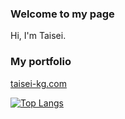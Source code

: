 ### Welcome to my page

Hi, I'm Taisei.

### My portfolio
[taisei-kg.com](https://taisei-kg.com/)

[![Top Langs](https://github-readme-stats.vercel.app/api/top-langs/?username=taisei25864)](https://github.com/anuraghazra/github-readme-stats)


<!--
**taisei25864/taisei25864** is a ✨ _special_ ✨ repository because its `README.md` (this file) appears on your GitHub profile.

Here are some ideas to get you started:

- 🔭 I’m currently working on ...
- 🌱 I’m currently learning ...
- 👯 I’m looking to collaborate on ...
- 🤔 I’m looking for help with ...
- 💬 Ask me about ...
- 📫 How to reach me: ...
- 😄 Pronouns: ...
- ⚡ Fun fact: ...
-->
